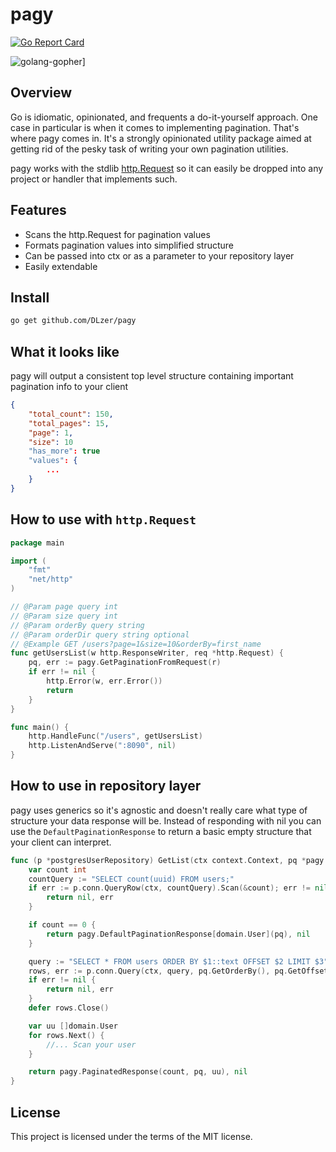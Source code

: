 # pagy
[![Go Report Card](https://goreportcard.com/badge/github.com/DLzer/pagy)](https://goreportcard.com/report/github.com/DLzer/pagy)

![golang-gopher](https://static-projects.nyc3.cdn.digitaloceanspaces.com/golang_gopher300x300.png)]


## Overview
Go is idiomatic, opinionated, and frequents a do-it-yourself approach. One case in particular is when it comes to implementing pagination. That's where pagy comes in. It's a strongly opinionated utility package aimed at getting rid of the pesky task of writing your own pagination utilities.

pagy works with the stdlib [http.Request](https://pkg.go.dev/net/http#Request) so it can easily be dropped into any project or handler that implements such.

## Features

* Scans the http.Request for pagination values
* Formats pagination values into simplified structure
* Can be passed into ctx or as a parameter to your repository layer
* Easily extendable

## Install
```bash
go get github.com/DLzer/pagy
```

## What it looks like
pagy will output a consistent top level structure containing important pagination info to your client
```json
{
    "total_count": 150,
    "total_pages": 15,
    "page": 1,
    "size": 10
    "has_more": true
    "values": {
        ...
    }
}
```

## How to use with `http.Request`
```go
package main

import (
    "fmt"
    "net/http"
)

// @Param page query int
// @Param size query int
// @Param orderBy query string
// @Param orderDir query string optional
// @Example GET /users?page=1&size=10&orderBy=first_name
func getUsersList(w http.ResponseWriter, req *http.Request) {
    pq, err := pagy.GetPaginationFromRequest(r)
	if err != nil {
		http.Error(w, err.Error())
		return
	}
}

func main() {
    http.HandleFunc("/users", getUsersList)
    http.ListenAndServe(":8090", nil)
}
```

## How to use in repository layer
pagy uses generics so it's agnostic and doesn't really care what type of structure your data response will be. Instead of responding with nil you can use the `DefaultPaginationResponse` to return a basic empty structure that your client can interpret.
```go
func (p *postgresUserRepository) GetList(ctx context.Context, pq *pagy.PaginationQuery) (*pagy.PaginationResponse[domain.User], error) {{
    var count int
    countQuery := "SELECT count(uuid) FROM users;"
    if err := p.conn.QueryRow(ctx, countQuery).Scan(&count); err != nil {
    	return nil, err
    }

    if count == 0 {
    	return pagy.DefaultPaginationResponse[domain.User](pq), nil
    }

    query := "SELECT * FROM users ORDER BY $1::text OFFSET $2 LIMIT $3"
    rows, err := p.conn.Query(ctx, query, pq.GetOrderBy(), pq.GetOffset(), pq.GetLimit())
    if err != nil {
    	return nil, err
    }
    defer rows.Close()

    var uu []domain.User
    for rows.Next() {
        //... Scan your user
    }

    return pagy.PaginatedResponse(count, pq, uu), nil
}
```

## License

This project is licensed under the terms of the MIT license.